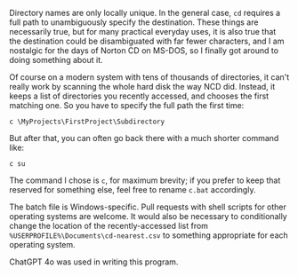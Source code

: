 Directory names are only locally unique. In the general case, `cd` requires a full path to unambiguously specify the destination. These things are necessarily true, but for many practical everyday uses, it is also true that the destination could be disambiguated with far fewer characters, and I am nostalgic for the days of Norton CD on MS-DOS, so I finally got around to doing something about it.

Of course on a modern system with tens of thousands of directories, it can't really work by scanning the whole hard disk the way NCD did. Instead, it keeps a list of directories you recently accessed, and chooses the first matching one. So you have to specify the full path the first time:

`c \MyProjects\FirstProject\Subdirectory`

But after that, you can often go back there with a much shorter command like:

`c su`

The command I chose is `c`, for maximum brevity; if you prefer to keep that reserved for something else, feel free to rename `c.bat` accordingly.

The batch file is Windows-specific. Pull requests with shell scripts for other operating systems are welcome. It would also be necessary to conditionally change the location of the recently-accessed list from `%USERPROFILE%\Documents\cd-nearest.csv` to something appropriate for each operating system.

ChatGPT 4o was used in writing this program.

